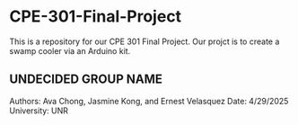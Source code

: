 # CPE-301-Final-Project
This is a repository for our CPE 301 Final Project. Our projct is to create a swamp cooler via an Arduino kit.
## UNDECIDED GROUP NAME
Authors: Ava Chong, Jasmine Kong, and Ernest Velasquez
Date: 4/29/2025
University: UNR
  
